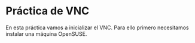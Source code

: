 # Práctica de VNC

En esta práctica vamos a inicializar el VNC. Para ello primero necesitamos instalar una máquina OpenSUSE.
